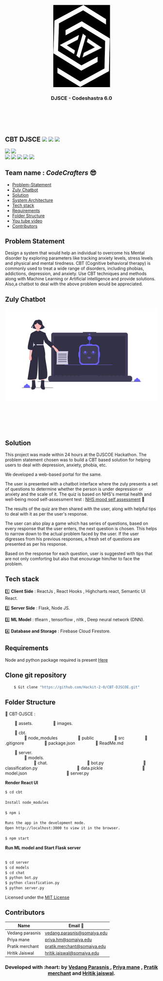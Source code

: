 <div align="center" style="height:400px"> 
    <img src='./assets/images/codeshastra.png'>
    <h3>DJSCE - Codeshastra 6.0</h3>
</div>

## CBT DJSCE  ![](https://img.shields.io/github/forks/Hackit-2-0/CBT-DJSCOE?style=social) ![](https://img.shields.io/github/stars/Hackit-2-0/CBT-DJSCOE?style=social) ![](https://img.shields.io/github/watchers/Hackit-2-0/CBT-DJSCOE?style=social) <br>

![](https://img.shields.io/github/repo-size/Hackit-2-0/CBT-DJSCOE) ![](https://img.shields.io/github/license/Hackit-2-0/CBT-DJSCOE?color=red)<br>
![](https://img.shields.io/github/issues/Hackit-2-0/CBT-DJSCOE?color=green) ![](https://img.shields.io/github/issues-pr/Hackit-2-0/CBT-DJSCOE?color=green) ![](https://img.shields.io/github/downloads/Hackit-2-0/CBT-DJSCOE/total) ![](https://img.shields.io/github/last-commit/Hackit-2-0/CBT-DJSCOE) ![](https://img.shields.io/github/contributors/Hackit-2-0/CBT-DJSCOE)

## Team name : *CodeCrafters* :sunglasses:

  - [Problem-Statement](#Problem-Statement)
  - [Zuly Chatbot](#Zuly-Chatbot?)
  - [Solution](#Solution)
  - [System Architecture](#System-Architecture)
  - [Tech stack](#Tech-stack)
  - [Requirements](#Requirements)
  - [Folder Structure](#Folder-Structure)
  - [You tube video](#You-tube-video)
  - [Contributors](#Contributors)


## Problem Statement

Design a system that would help an individual to overcome his Mental disorder by exploring parameters like tracking anxiety
levels, stress levels and physical and mental tiredness.
CBT (Cognitive behavioral therapy) is commonly used to
treat a wide range of disorders, including phobias, addictions,
depression, and anxiety. Use CBT techniques and methods
along with Machine Learning or Artificial intelligence and
provide solutions.
Also,a chatbot to deal with the above problem would be
appreciated.

## Zuly Chatbot

<div align="center" style="height:400px"> 
    <img src='./assets/images/chatbot.png'>
</div>

## Solution
This project was made within 24 hours at the DJSCOE Hackathon.
The problem statement chosen was to build a CBT based solution for helping users to deal with depression, anxiety, phobia, etc.

We developed a web-based portal for the same.

The user is presented with a chatbot interface where the zuly presents a set of questions to determine whether the person is under depression or anxiety and the scale of it.
The quiz is based on NHS's mental health and well-being mood self-assessment test 
 : [NHS mood self assessment](https://www.nhs.uk/conditions/stress-anxiety-depression/mood-self-assessment/) :page_with_curl:

The results of the quiz are then shared with the user, along with helpful tips to deal with it as per the user's response.

The user can also play a game which has series of questions, based on every response that the user enters, the next question is chosen. This helps to narrow down to the actual problem faced by the user. If the user digresses from his previous responses, a fresh set of questions are presented as per his response. 

Based on the response for each question, user is suggested with tips that are not only comforting but also that encourage him/her to face the problem.

## Tech stack

:one: **Client Side** :  ReactJs , React Hooks , Highcharts react, Semantic UI React.

:two: **Server Side** :  Flask, Node JS.

:three: **ML Model** :  tflearn , tensorflow , nltk , Deep neural network (DNN).

:four: **Database and Storage** : Firebase Cloud Firestore.

## Requirements

Node and python package required is present [Here](https://gist.github.com/hritik5102/7b5f5737de12605b0df665eec2fbed70)

## Clone git repository

```sh
    $ Git clone "https://github.com/Hackit-2-0/CBT-DJSCOE.git"
```

## Folder Structure

:open_file_folder: CBT-DJSCE :

&nbsp;&nbsp;&nbsp;&nbsp;&nbsp;&nbsp;&nbsp;&nbsp;:open_file_folder: assets.
&nbsp;&nbsp;&nbsp;&nbsp;&nbsp;&nbsp;&nbsp;&nbsp;&nbsp;&nbsp;&nbsp;&nbsp;&nbsp;&nbsp;&nbsp;&nbsp;:file_folder: images.

&nbsp;&nbsp;&nbsp;&nbsp;&nbsp;&nbsp;&nbsp;&nbsp;:open_file_folder: cbt.               
&nbsp;&nbsp;&nbsp;&nbsp;&nbsp;&nbsp;&nbsp;&nbsp;&nbsp;&nbsp;&nbsp;&nbsp;&nbsp;&nbsp;&nbsp;&nbsp;:file_folder: node_modules
&nbsp;&nbsp;&nbsp;&nbsp;&nbsp;&nbsp;&nbsp;&nbsp;&nbsp;&nbsp;&nbsp;&nbsp;&nbsp;&nbsp;&nbsp;&nbsp;:file_folder: public 
&nbsp;&nbsp;&nbsp;&nbsp;&nbsp;&nbsp;&nbsp;&nbsp;&nbsp;&nbsp;&nbsp;&nbsp;&nbsp;&nbsp;&nbsp;&nbsp;:file_folder: src
&nbsp;&nbsp;&nbsp;&nbsp;&nbsp;&nbsp;&nbsp;&nbsp;&nbsp;&nbsp;&nbsp;&nbsp;&nbsp;&nbsp;&nbsp;&nbsp;:page_facing_up: .gitignore
&nbsp;&nbsp;&nbsp;&nbsp;&nbsp;&nbsp;&nbsp;&nbsp;&nbsp;&nbsp;&nbsp;&nbsp;&nbsp;&nbsp;&nbsp;&nbsp;:page_facing_up: package.json
&nbsp;&nbsp;&nbsp;&nbsp;&nbsp;&nbsp;&nbsp;&nbsp;&nbsp;&nbsp;&nbsp;&nbsp;&nbsp;&nbsp;&nbsp;&nbsp;:page_facing_up: ReadMe.md

&nbsp;&nbsp;&nbsp;&nbsp;&nbsp;&nbsp;&nbsp;&nbsp;:open_file_folder: server.               
&nbsp;&nbsp;&nbsp;&nbsp;&nbsp;&nbsp;&nbsp;&nbsp;&nbsp;&nbsp;&nbsp;&nbsp;&nbsp;&nbsp;&nbsp;&nbsp;:open_file_folder: models.               
&nbsp;&nbsp;&nbsp;&nbsp;&nbsp;&nbsp;&nbsp;&nbsp;&nbsp;&nbsp;&nbsp;&nbsp;&nbsp;&nbsp;&nbsp;&nbsp;&nbsp;&nbsp;&nbsp;&nbsp;&nbsp;&nbsp;&nbsp;&nbsp;:open_file_folder: chat.
&nbsp;&nbsp;&nbsp;&nbsp;&nbsp;&nbsp;&nbsp;&nbsp;&nbsp;&nbsp;&nbsp;&nbsp;&nbsp;&nbsp;&nbsp;&nbsp;&nbsp;&nbsp;&nbsp;&nbsp;&nbsp;&nbsp;&nbsp;&nbsp;&nbsp;&nbsp;&nbsp;&nbsp;&nbsp;&nbsp;&nbsp;&nbsp;:page_facing_up: bot.py
&nbsp;&nbsp;&nbsp;&nbsp;&nbsp;&nbsp;&nbsp;&nbsp;&nbsp;&nbsp;&nbsp;&nbsp;&nbsp;&nbsp;&nbsp;&nbsp;&nbsp;&nbsp;&nbsp;&nbsp;&nbsp;&nbsp;&nbsp;&nbsp;&nbsp;&nbsp;&nbsp;&nbsp;&nbsp;&nbsp;&nbsp;&nbsp;:page_facing_up: classification.py
&nbsp;&nbsp;&nbsp;&nbsp;&nbsp;&nbsp;&nbsp;&nbsp;&nbsp;&nbsp;&nbsp;&nbsp;&nbsp;&nbsp;&nbsp;&nbsp;&nbsp;&nbsp;&nbsp;&nbsp;&nbsp;&nbsp;&nbsp;&nbsp;&nbsp;&nbsp;&nbsp;&nbsp;&nbsp;&nbsp;&nbsp;&nbsp;:page_facing_up: data.pickle
&nbsp;&nbsp;&nbsp;&nbsp;&nbsp;&nbsp;&nbsp;&nbsp;&nbsp;&nbsp;&nbsp;&nbsp;&nbsp;&nbsp;&nbsp;&nbsp;&nbsp;&nbsp;&nbsp;&nbsp;&nbsp;&nbsp;&nbsp;&nbsp;&nbsp;&nbsp;&nbsp;&nbsp;&nbsp;&nbsp;&nbsp;&nbsp;:page_facing_up: model.json
&nbsp;&nbsp;&nbsp;&nbsp;&nbsp;&nbsp;&nbsp;&nbsp;&nbsp;&nbsp;&nbsp;&nbsp;&nbsp;&nbsp;&nbsp;&nbsp;&nbsp;&nbsp;&nbsp;&nbsp;&nbsp;&nbsp;&nbsp;&nbsp;&nbsp;&nbsp;&nbsp;&nbsp;&nbsp;&nbsp;&nbsp;&nbsp;:page_facing_up: server.py 
<br>

**Render React UI**

```sh
$ cd cbt

Install node_modules

$ npm i   

Runs the app in the development mode.
Open http://localhost:3000 to view it in the browser.

$ npm start 
```

**Run ML model and Start Flask server**

```sh

$ cd server
$ cd models
$ cd chat
$ python bot.py
$ python classfication.py
$ python server.py

```

Licensed under the [MIT License](LICENSE) 

## Contributors

| Name    | Email :e-mail:  |
|---------| ------------------  |
| Vedang parasnis  | vedang.parasnis@somaiya.edu|
| Priya mane  | priya.hm@somaiya.edu|
| Pratik merchant  | pratik.merchant@somaiya.edu|
| Hritik Jaiswal  | hritik.jaiswal@somaiya.edu|

<h3 align="center"><b>Developed with :heart: by <a href="https://github.com/vedangparasnis">Vedang Parasnis </a> , <a href="https://github.com/pugnator-12"> Priya mane</a> , <a href="https://github.com/pratik6725">Pratik merchant</a> and <a href="https://github.com/hritik5102">Hritik jaiswal</a>.</b></h1>

